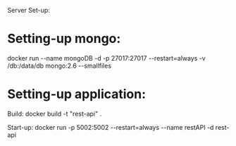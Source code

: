Server Set-up:

# Setting-up mongo: 
docker run --name mongoDB -d -p 27017:27017 --restart=always -v /db:/data/db mongo:2.6 --smallfiles

# Setting-up application:
Build:
docker build -t "rest-api" .

Start-up:
docker run -p 5002:5002 --restart=always --name restAPI -d rest-api
